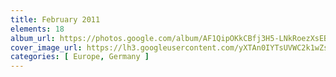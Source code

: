 ```yaml
---
title: February 2011
elements: 18
album_url: https://photos.google.com/album/AF1QipOKkCBfj3H5-LNkRoezXsEBOlXVWVN4A1lcLWYQ
cover_image_url: https://lh3.googleusercontent.com/yXTAn0IYTsUVWC2k1wZsYVbroNdtt6fKlVDcjkHclODQwO-vVauQeUuPyDDDy9KIbZ1GkahvPvOTrsn2E_PDn9VQbqBZTp4uIS2WvXa4zyC1Y3NWnOghit9w74dQPL_ipHGCmq4RvnvomFIjT2tLrfoEe-VBERICTJXdTFv4xx1q0-9FirFtHNAx0mph_I4pKKSnhavZrEx51ott36igi_LrPqLJlKBPd9bXhNw4jeBGwqIifayuD2jKbzQUH50TYHLY2DWYpRFD5LtGekj8PiL6-yW3lAVThaxtgz8Wk4mY71a_TgoWbmpYx_OurISgQiO8aVGzysHIni2Tb09bIDFwACGWwB6cm0i0gJ4Mp9F6ihDan7M1ZcVkTlc-gzm0TPRjX_FFgEYRR8wb8FSyr72GsxTcBPS7YXhKcbdlHFnXgYVa9Ly5Aw06_3LJs9Z-msvNzI5Nm5HyE42dKzpA0JNq8RgmQeXN12TIBy2XuPXhqX-1d5u-O-lw4pRE9hWpjeSH9NN0eCNOaz_cRThox0EWWeWnnGJpmizrdPYXIrAUpHS5vvbl1GDTCseN5pEQgKbNWiX_rhxKBEDjkaRRpJk0omGJAPTzMjOv0MfM58-uBHoDdqnB60fZY38wz_ko7fIOTswZw2hzIFgXDvXqvsY=s195-p-k-no
categories: [ Europe, Germany ]
---
```

